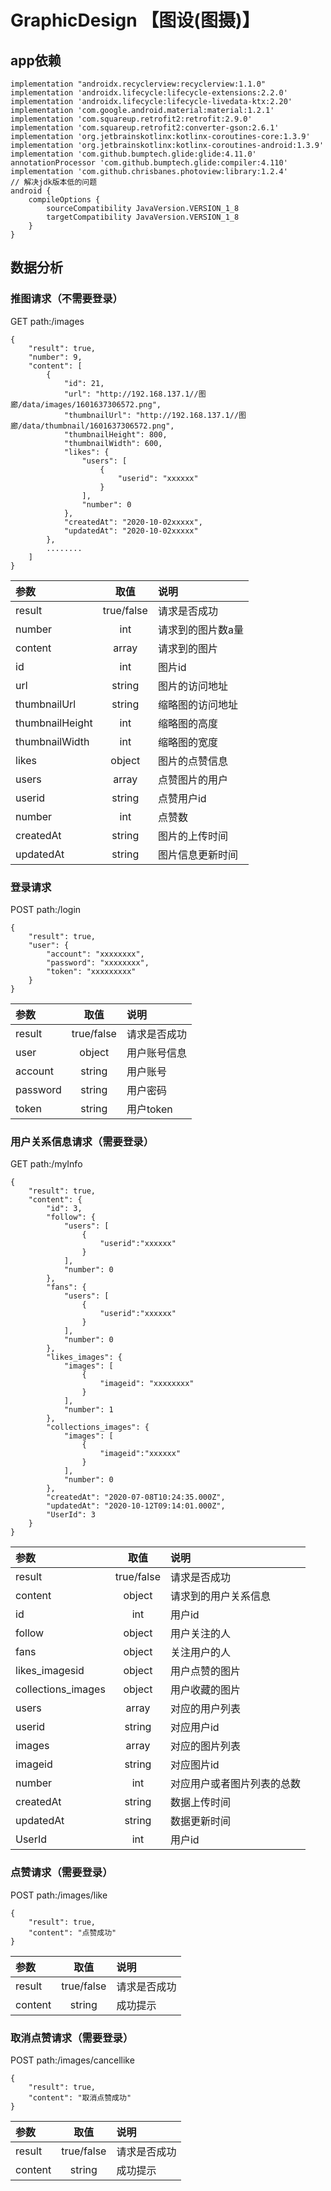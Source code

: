# GraphicDesign 【图设(图摄)】

## app依赖
```
implementation "androidx.recyclerview:recyclerview:1.1.0"
implementation 'androidx.lifecycle:lifecycle-extensions:2.2.0'
implementation 'androidx.lifecycle:lifecycle-livedata-ktx:2.20'
implementation 'com.google.android.material:material:1.2.1'
implementation 'com.squareup.retrofit2:retrofit:2.9.0'
implementation 'com.squareup.retrofit2:converter-gson:2.6.1'
implementation 'org.jetbrainskotlinx:kotlinx-coroutines-core:1.3.9'
implementation 'org.jetbrainskotlinx:kotlinx-coroutines-android:1.3.9'
implementation 'com.github.bumptech.glide:glide:4.11.0'
annotationProcessor 'com.github.bumptech.glide:compiler:4.110'
implementation 'com.github.chrisbanes.photoview:library:1.2.4'
// 解决jdk版本低的问题
android {
    compileOptions {
        sourceCompatibility JavaVersion.VERSION_1_8
        targetCompatibility JavaVersion.VERSION_1_8
    }
}
```

## 数据分析
### 推图请求（不需要登录）
GET
path:/images
```
{
    "result": true,
    "number": 9,
    "content": [
        {
            "id": 21,
            "url": "http://192.168.137.1//图廊/data/images/1601637306572.png",
            "thumbnailUrl": "http://192.168.137.1//图廊/data/thumbnail/1601637306572.png",
            "thumbnailHeight": 800,
            "thumbnailWidth": 600,
            "likes": {
                "users": [
                    {
                        "userid": "xxxxxx"
                    }
                ],
                "number": 0
            },
            "createdAt": "2020-10-02xxxxx",
            "updatedAt": "2020-10-02xxxxx"
        },
        ........
    ]
}
```
| 参数 | 取值 | 说明 |
| :---- | :----: | :---- |
| result | true/false | 请求是否成功 |
| number | int | 请求到的图片数a量 |
| content | array | 请求到的图片 |
| id | int | 图片id |
| url | string | 图片的访问地址 |
| thumbnailUrl | string | 缩略图的访问地址 |
| thumbnailHeight | int | 缩略图的高度 |
| thumbnailWidth | int | 缩略图的宽度 |
| likes | object | 图片的点赞信息 |
| users | array | 点赞图片的用户 |
| userid | string | 点赞用户id |
| number | int | 点赞数 |
| createdAt | string | 图片的上传时间 |
| updatedAt | string | 图片信息更新时间 |
### 登录请求
POST
path:/login
```
{
    "result": true,
    "user": {
        "account": "xxxxxxxx",
        "password": "xxxxxxxx",
        "token": "xxxxxxxxx"
    }
}
```
| 参数 | 取值 | 说明 |
| :---- | :----: | :---- |
| result | true/false | 请求是否成功 |
| user | object | 用户账号信息 |
| account | string | 用户账号 |
| password | string | 用户密码 |
| token | string | 用户token |

### 用户关系信息请求（需要登录）
GET
path:/myInfo
```
{
    "result": true,
    "content": {
        "id": 3,
        "follow": {
            "users": [
                {
                    "userid":"xxxxxx"
                }
            ],
            "number": 0
        },
        "fans": {
            "users": [
                {
                    "userid":"xxxxxx"
                }
            ],
            "number": 0
        },
        "likes_images": {
            "images": [
                {
                    "imageid": "xxxxxxxx"
                }
            ],
            "number": 1
        },
        "collections_images": {
            "images": [
                {
                    "imageid":"xxxxxx"
                }
            ],
            "number": 0
        },
        "createdAt": "2020-07-08T10:24:35.000Z",
        "updatedAt": "2020-10-12T09:14:01.000Z",
        "UserId": 3
    }
}
```
| 参数 | 取值 | 说明 |
| :---- | :----: | :---- |
| result | true/false | 请求是否成功 |
| content | object | 请求到的用户关系信息 |
| id | int | 用户id |
| follow | object | 用户关注的人 |
| fans | object | 关注用户的人 |
| likes_imagesid | object | 用户点赞的图片 |
| collections_images | object | 用户收藏的图片 |
| users | array | 对应的用户列表 |
| userid | string | 对应用户id |
| images | array | 对应的图片列表 |
| imageid | string | 对应图片id |
| number | int | 对应用户或者图片列表的总数 |
| createdAt | string | 数据上传时间 |
| updatedAt | string | 数据更新时间 |
| UserId | int | 用户id |
### 点赞请求（需要登录）
POST
path:/images/like
```
{
    "result": true,
    "content": "点赞成功"
}
```
| 参数 | 取值 | 说明 |
| :---- | :----: | :---- |
| result | true/false | 请求是否成功 |
| content | string | 成功提示 |
### 取消点赞请求（需要登录）
POST
path:/images/cancellike
```
{
    "result": true,
    "content": "取消点赞成功"
}
```
| 参数 | 取值 | 说明 |
| :---- | :----: | :---- |
| result | true/false | 请求是否成功 |
| content | string | 成功提示 |
